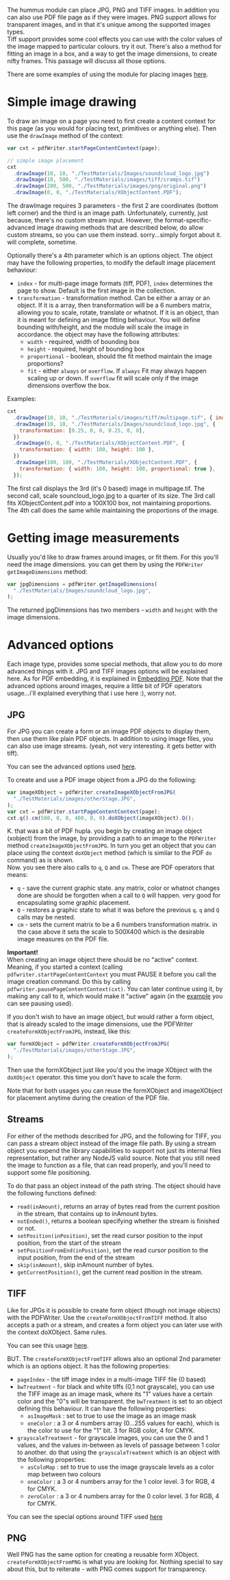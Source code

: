 The hummus module can place JPG, PNG and TIFF images. In addition you can also use PDF file page as if they were images.
PNG support allows for transparent images, and in that it's unique among the supported images types.  
Tiff support provides some cool effects you can use with the color values of the image mapped to particular colours. try it out. There's also a method for fitting an image in a box, and a way to get the image dimensions, to create nifty frames. This passage will discuss all those options.

There are some examples of using the module for placing images [here](../tests/HighLevelImages.js).

# Simple image drawing

To draw an image on a page you need to first create a content context for this page (as you would for placing text, primitives or anything else). Then use the `drawImage` method of the context:

```javascript
var cxt = pdfWriter.startPageContentContext(page);

// simple image placement
cxt
  .drawImage(10, 10, "./TestMaterials/Images/soundcloud_logo.jpg")
  .drawImage(10, 500, "./TestMaterials/images/tiff/cramps.tif")
  .drawImage(200, 500, "./TestMaterials/images/png/original.png")
  .drawImage(0, 0, "./TestMaterials/XObjectContent.PDF");
```

The drawImage requires 3 parameters - the first 2 are coordinates (bottom left corner) and the third is an image path. Unfortunately, currently, just because, there's no custom stream input. However, the format-specific-advanced image drawing methods that are described below, do allow custom streams, so you can use them instead. sorry...simply forgot about it. will complete, sometime.

Optionally there's a 4th parameter which is an options object. The object may have the following properties, to modify the default image placement behaviour:

- `index` - for multi-page image formats (tiff, PDF), `index` determines the page to show. Default is the first image in the collection.
- `transformation` - transformation method. Can be either a array or an object. If it is a array, then transformation will be a 6 numbers matrix, allowing you to scale, rotate, translate or whatnot. If it is an object, than it is meant for defining an image fitting behaviour. You will define bounding with/height, and the module will scale the image in accordance. the object may have the following attributes:
  - `width` - required, width of bounding box
  - `height` - required, height of bounding box
  - `proportional` - boolean, should the fit method maintain the image proportions?
  - `fit` - either `always` or `overflow`. If `always` Fit may always happen scaling up or down. If `overflow` fit will scale only if the image dimensions overflow the box.

Examples:

```javascript
cxt
  .drawImage(10, 10, "./TestMaterials/images/tiff/multipage.tif", { index: 2 })
  .drawImage(10, 10, "./TestMaterials/Images/soundcloud_logo.jpg", {
    transformation: [0.25, 0, 0, 0.25, 0, 0],
  })
  .drawImage(0, 0, "./TestMaterials/XObjectContent.PDF", {
    transformation: { width: 100, height: 100 },
  })
  .drawImage(100, 100, "./TestMaterials/XObjectContent.PDF", {
    transformation: { width: 100, height: 100, proportional: true },
  });
```

The first call displays the 3rd (it's 0 based) image in multipage.tif.
The second call, scale souncloud_logo.jpg to a quarter of its size.
The 3rd call fits XObjectContent.pdf into a 100X100 box, not maintaining proportions. The 4th call does the same while maintaining the proportions of the image.

# Getting image measurements

Usually you'd like to draw frames around images, or fit them. For this you'll need the image dimensions. you can get them by using the `PDFWriter` `getImageDimensions` method:

```javascript
var jpgDimensions = pdfWriter.getImageDimensions(
  "./TestMaterials/Images/soundcloud_logo.jpg",
);
```

The returned jpgDimensions has two members - `width` and `height` with the image dimensions.

# Advanced options

Each image type, provides some special methods, that allow you to do more advanced things with it. JPG and TIFF images options will be explained here. As for PDF embedding, it is explained in [Embedding PDF](./Embedding-pdf.md). Note that the advanced options around images, require a little bit of PDF operators usage...i'll explained everything that i use here :), worry not.

## JPG

For JPG you can create a form or an image PDF objects to display them, then use them like plain PDF objects. In addition to using image files, you can also use image streams. (yeah, not very interesting. it gets better with tiff).

You can see the advanced options used [here](../tests/BasicJPGImagesTest.js).

To create and use a PDF image object from a JPG do the following:

```javascript
var imageXObject = pdfWriter.createImageXObjectFromJPG(
  "./TestMaterials/images/otherStage.JPG",
);
var cxt = pdfWriter.startPageContentContext(page);
cxt.q().cm(500, 0, 0, 400, 0, 0).doXObject(imageXObject).Q();
```

K. that was a bit of PDF hupla. you begin by creating an image object (xobject) from the image, by providing a path to an image to the `PDFWriter` method `createImageXObjectFromJPG`. In turn you get an object that you can place using the context `doXObject` method (which is similar to the PDF `do` command) as is shown.  
Now. you see there also calls to `q`, `Q` and `cm`. These are PDF operators that means:

- `q` - save the current graphic state. any matrix, color or whatnot changes done are should be forgotten when a call to `Q` will happen. very good for encapsulating some graphic placement.
- `Q` - restores a graphic state to what it was before the previous `q`. `q` and `Q` calls may be nested.
- `cm` - sets the current matrix to be a 6 numbers transformation matrix. in the case above it sets the scale to 500X400 which is the desirable image measures on the PDF file.

**Important!**  
When creating an image object there should be no "active" context. Meaning, if you started a context (calling `pdfwriter.startPageContentContext` you must PAUSE it before you call the image creation command. Do this by calling `pdfwriter.pausePageContentContext(cxt)`. You can later continue using it, by making any call to it, which would make it "active" again (in the [example](../tests/BasicJPGImagesTest.js) you can see pausing used).

If you don't wish to have an image object, but would rather a form object, that is already scaled to the image dimensions, use the PDFWriter `createFormXObjectFromJPG`, instead, like this:

```javascript
var formXObject = pdfWriter.createFormXObjectFromJPG(
  "./TestMaterials/images/otherStage.JPG",
);
```

Then use the formXObject just like you'd you the image XObject with the `doXObject` operator. this time you don't have to scale the form.

Note that for both usages you can reuse the formXObject and imageXObject for placement anytime during the creation of the PDF file.

## Streams

For either of the methods described for JPG, and the following for TIFF, you can pass a stream object instead of the image file path. By using a stream object you expend the library capabilities to support not just its internal files representation, but rather any NodeJS valid source. Note that you still need the image to function as a file, that can read properly, and you'll need to support some file positioning.

To do that pass an object instead of the path string. The object should have the following functions defined:

- `read(inAmount)`, returns an array of bytes read from the current position in the stream, that contains up to inAmount bytes.
- `notEnded()`, returns a boolean specifying whether the stream is finished or not.
- `setPosition(inPosition)`, set the read cursor position to the input position, from the start of the stream
- `setPositionFromEnd(inPosition)`, set the read cursor position to the input position, from the end of the stream
- `skip(inAmount)`, skip inAmount number of bytes.
- `getCurrentPosition()`, get the current read position in the stream.

## TIFF

Like for JPGs it is possible to create form object (though not image objects) with the PDFWriter. Use the
`createFormXObjectFromTIFF` method. It also accepts a path or a stream, and creates a form object you can later use with the context doXObject. Same rules.

You can see this usage [here](../tests/TiffImageTest.js).

BUT. The `createFormXObjectFromTIFF` allows also an optional 2nd parameter which is an options object. It has the following properties:

- `pageIndex` - the tiff image index in a multi-image TIFF file (0 based)
- `bwTreatment` - for black and white tiffs (0,1 not grayscale), you can use the TIFF image as an image mask, where its "1" values have a certain color and the "0"s will be transparent. the `bwTreatment` is set to an object defining this behaviour. It can have the following properties:
  - `asImageMask` : set to true to use the image as an image mask
  - `oneColor` : a 3 or 4 numbers array (0...255 values for each), which is the color to use for the "1" bit. 3 for RGB color, 4 for CMYK.
- `grayscaleTreatment` - for grayscale images, you can use the 0 and 1 values, and the values in-between as levels of passage between 1 color to another. do that using the `grayscaleTreatment` which is an object with the following properties:
  - `asColoMap` : set to true to use the image grayscale levels as a color map between two colours
  - `oneColor` : a 3 or 4 numbers array for the 1 color level. 3 for RGB, 4 for CMYK.
  - `zeroColor` : a 3 or 4 numbers array for the 0 color level. 3 for RGB, 4 for CMYK.

You can see the special options around TIFF used [here](../tests/TiffSpecialsTest.js)

## PNG

Well PNG has the same option for creating a reusable form XObject. `createFormXObjectFromPNG` is what you are looking for. Nothing special to say about this, but to reiterate - with PNG comes support for transparency.
